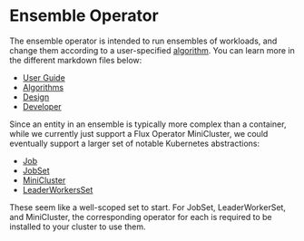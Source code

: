 # Ensemble Operator

The ensemble operator is intended to run ensembles of workloads, and change them according to a user-specified [algorithm](algorithms.md).
You can learn more in the different markdown files below:

 - [User Guide](user-guide.md)
 - [Algorithms](algorithms.md)
 - [Design](design.md)
 - [Developer](developer.md)

Since an entity in an ensemble is typically more complex than a container, while we currently just support a Flux Operator MiniCluster, we could eventually
support a larger set of notable Kubernetes abstractions:

- [Job](https://kubernetes.io/docs/concepts/workloads/controllers/job/)
- [JobSet](https://github.com/kubernetes-sigs/jobset)
- [MiniCluster](https://github.com/flux-framework/flux-operator)
- [LeaderWorkersSet](https://github.com/kubernetes-sigs/lws)

These seem like a well-scoped set to start. For JobSet, LeaderWorkerSet, and MiniCluster, the corresponding operator for each is required to be installed to your cluster
to use them.
